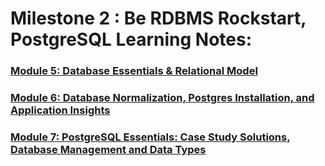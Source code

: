 
# Milestone 2 : Be RDBMS Rockstart, PostgreSQL Learning Notes:

### [Module 5: Database Essentials & Relational Model](./blogs/5-module-summary.md)
### [Module 6: Database Normalization, Postgres Installation, and Application Insights](./blogs/6-module-summary.md)
### [Module 7: PostgreSQL Essentials: Case Study Solutions, Database Management and Data Types](./blogs/7-module-summary.md)

